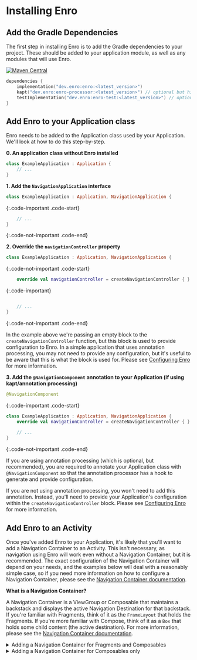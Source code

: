 # Installing Enro

## Add the Gradle Dependencies 
The first step in installing Enro is to add the Gradle dependencies to your project. These should be added to your application module, as well as any modules that will use Enro. 

[![Maven Central](https://img.shields.io/maven-central/v/dev.enro/enro.svg?label=Maven%20Central)](https://search.maven.org/search?q=g:%22dev.enro%22)
```kotlin
dependencies {
    implementation("dev.enro:enro:<latest_version>")
    kapt("dev.enro:enro-processor:<latest_version>") // optional but highly recommended
    testImplementation("dev.enro:enro-test:<latest_version>") // optional test extensions
}
```

## Add Enro to your Application class
Enro needs to be added to the Application class used by your Application. We'll look at how to do this step-by-step.

**0. An application class without Enro installed**
```kotlin
class ExampleApplication : Application {
    // ...
}
```

**1. Add the `NavigationApplication` interface**
```kotlin
class ExampleApplication : Application, NavigationApplication {
```
{:.code-important .code-start}
```kotlin
    // ...
}
```
{:.code-not-important .code-end}

**2. Override the `navigationController` property**
```kotlin
class ExampleApplication : Application, NavigationApplication {
```
{:.code-not-important .code-start}
```kotlin
    override val navigationController = createNavigationController { }
```
{:.code-important}
```kotlin

    // ...
}
```
{:.code-not-important .code-end}

In the example above we're passing an empty block to the `createNavigationController` function, but this block is used to provide configuration to Enro. In a simple application that uses annotation processing, you may not need to provide any configuration, but it's useful to be aware that this is what the block is used for. Please see [Configuring Enro](./configuring-enro.md) for more information.

**3. Add the `@NavigationComponent` annotation to your Application (if using kapt/annotation processing)**
```kotlin
@NavigationComponent
```
{:.code-important .code-start}
```kotlin
class ExampleApplication : Application, NavigationApplication {
    override val navigationController = createNavigationController { }
    
    // ...
}
```
{:.code-not-important .code-end}

If you are using annotation processing (which is optional, but recommended), you are required to annotate your Application class with `@NavigationComponent` so that the annotation processor has a hook to generate and provide configuration. 

If you are not using annotation processing, you won't need to add this annotation. Instead, you'll need to provide your Application's configuration within the `createNavigationController` block. Please see [Configuring Enro](./configuring-enro.md) for more information.

## Add Enro to an Activity
Once you've added Enro to your Application, it's likely that you'll want to add a Navigation Container to an Activity. This isn't necessary, as navigation using Enro will work even without a Navigation Container, but it is recommended. The exact configuration of the Navigation Container will depend on your needs, and the examples below will deal with a reasonably simple case, so if you need more information on how to configure a Navigation Container, please see the [Navigation Container documentation](./navigation-containers.md).

**What is a Navigation Container?**

A Navigation Container is a ViewGroup or Composable that maintains a backstack and displays the active Navigation Destination for that backstack. If you're familiar with Fragments, think of it as the `FrameLayout` that holds the Fragments. If you're more familiar with Compose, think of it as a `Box` that holds some child content (the active destination). For more information, please see the [Navigation Container documentation](./navigation-containers.md).

<details markdown="block">
  <summary>
    Adding a Navigation Container for Fragments and Composables
  </summary>
  {: .text-gamma }
If your application has Navigation Destinations that are a mix of Fragments and Composables, your top level Navigation Container should be a View based Navigation Container, as this will accept both Fragment and Composable destinations. 

**0. An Activity without a Navigation Container**
```kotlin
class MainActivity : AppCompatActivity() {
    override fun onCreate(savedInstanceState: Bundle?) {
        super.onCreate(savedInstanceState)
        setContentView(R.layout.activity_main)
    }
}
```

**1. Add a FrameLayout to your Activity's layout file**
```xml
<androidx.constraintlayout.widget.ConstraintLayout 
    xmlns:android="http://schemas.android.com/apk/res/android"
    android:layout_width="match_parent"
    android:layout_height="match_parent">
```
{:.code-not-important .code-start}
```xml
    <FrameLayout
        android:id="@+id/exampleNavigationContainer"
        />
```
{:.code-important}
```xml
    <!-- ... -->
</androidx.constraintlayout.widget.ConstraintLayout>
```
{:.code-not-important .code-end}

**2. Add a Navigation Container property to your Activity**
```kotlin
class MainActivity : AppCompatActivity() {

```
{:.code-not-important .code-start}
```kotlin
    private val exampleContainer by navigationContainer(
        containerId = R.id.exampleNavigationContainer,
    )
```
{:.code-important}
```kotlin

    override fun onCreate(savedInstanceState: Bundle?) {
        super.onCreate(savedInstanceState)
        setContentView(R.layout.activity_main)
    }
}
```
{:.code-not-important .code-end}

**3. Configure the Navigation Container**

The Navigation Container that we've defined above will start off with nothing in it, and it will allow any Navigation Destination to be pushed into it. Below is an example of a configured Navigation Container that will initially show the Navigation Destination for a particular Navigation Key, and will `finish` the Activity if the Navigation Container is ever about to become empty. This isn't always the behavior that you will want for a Navigation Container, but it is a reasonably common way to set up an Activity's root Navigation Container. For more information, please see the [Navigation Container documentation](./navigation-containers.md).

```kotlin
class MainActivity : AppCompatActivity() {

    private val exampleContainer by navigationContainer(
        containerId = R.id.exampleNavigationContainer,
```
{:.code-not-important .code-start}
```kotlin
        root = { ExampleRootNavigationKey(/* ... */) }, 
        emptyBehavior = EmptyBehavior.CloseParent,
```
{:.code-important}
```kotlin
    )

    override fun onCreate(savedInstanceState: Bundle?) {
        super.onCreate(savedInstanceState)
        setContentView(R.layout.activity_main)
    }
}
```
{:.code-not-important .code-end}
</details>


<details markdown="block">
  <summary>
    Adding a Navigation Container for Composables only
  </summary>
  {: .text-gamma }
If your application only has Composable destinations, you can choose to use a View based Navigation Container (as these support Composable destinations too), but you may want to consider directly using a Composable NavigationContainer.

**0. A Composable Activity without a Navigation Container**
```kotlin
class MainActivity : AppCompatActivity() {
    override fun onCreate(savedInstanceState: Bundle?) {
        super.onCreate(savedInstanceState)
        setContent {
            // ...
        }
    }
}
```

**1. Add a Navigation Container variable**
```kotlin
class MainActivity : AppCompatActivity() {
    override fun onCreate(savedInstanceState: Bundle?) {
        super.onCreate(savedInstanceState)
        setContent {
```
{:.code-not-important .code-start}
```kotlin
            val container = rememberNavigationContainer()
```
{:.code-important}
```kotlin
            // ...
        }
    }
}
```

**2. Render the Navigation Container**
```kotlin
class MainActivity : AppCompatActivity() {
    override fun onCreate(savedInstanceState: Bundle?) {
        super.onCreate(savedInstanceState)
        setContent {
            val container = rememberNavigationContainer()
            
```
{:.code-not-important .code-start}
```kotlin
            Box(modifier = Modifier.fillMaxSize()) {
                container.Render()
            }
```
{:.code-important}
```kotlin
            // ...
        }
    }
}
```

**3. Configure the Navigation Container**

The Navigation Container that we've defined above will start off with nothing in it, and it will allow any Navigation Destination to be pushed into it. Below is an example of a configured Navigation Container that will initially show the Navigation Destination for a particular Navigation Key, and will `finish` the Activity if the Navigation Container is ever about to become empty. This isn't always the behavior that you will want for a Navigation Container, but it is a reasonably common way to set up an Activity's root Navigation Container. For more information, please see the [Navigation Container documentation](./navigation-containers.md).

```kotlin
class MainActivity : AppCompatActivity() {
    override fun onCreate(savedInstanceState: Bundle?) {
        super.onCreate(savedInstanceState)
        setContent {
            val container = rememberNavigationContainer(
```
{:.code-not-important .code-start}
```kotlin
                root = ExampleRootNavigationKey(/* ... */), 
                emptyBehavior = EmptyBehavior.CloseParent,
```
{:.code-important}
```kotlin
            )

            Box(modifier = Modifier.fillMaxSize()) {
                container.Render()
            }
            // ...
        }
    }
}
```
</details>